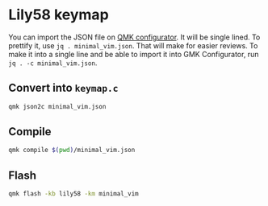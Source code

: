# Lily58 keymap
You can import the JSON file on [QMK configurator](https://config.qmk.fm). It will be single lined. To prettify it, use `jq . minimal_vim.json`. That will make for easier reviews. To make it into a single line and be able to import it into GMK Configurator, run `jq . -c minimal_vim.json`.

## Convert into `keymap.c`
```bash
qmk json2c minimal_vim.json
```

## Compile
```bash
qmk compile $(pwd)/minimal_vim.json
```

## Flash
```bash
qmk flash -kb lily58 -km minimal_vim
```
